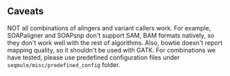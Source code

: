 ## Caveats

NOT all combinations of alingers and variant callers work. For example, SOAPaligner and SOAPsnp don't support SAM, BAM formats natively, so they don't work well with the rest of algorithms. Also, bowtie doesn't report mapping quality, so it shouldn't be used with GATK. For combinations we have tested, please use predefined configuration files under `seqmule/misc/predefined_config` folder.
